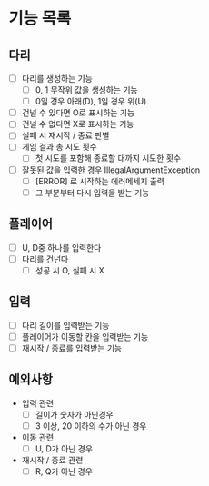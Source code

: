 # 기능 목록

## 다리

- [ ] 다리를 생성하는 기능
    - [ ] 0, 1 무작위 값을 생성하는 기능
    - [ ] 0일 경우 아래(D), 1일 경우 위(U)
- [ ] 건널 수 있다면 O로 표시하는 기능
- [ ] 건널 수 없다면 X로 표시하는 기능
- [ ] 실패 시 재시작 / 종료 판별
- [ ] 게임 결과 총 시도 횟수
    - [ ] 첫 시도를 포함해 종료할 대까지 시도한 횟수
- [ ] 잘못된 값을 입력한 경우 IllegalArgumentException
    - [ ] [ERROR] 로 시작하는 에러메세지 출력
    - [ ] 그 부분부터 다시 입력을 받는 기능

## 플레이어

- [ ] U, D중 하나를 입력한다
- [ ] 다리를 건넌다
    - [ ] 성공 시 O, 실패 시 X

## 입력

- [ ] 다리 길이를 입력받는 기능
- [ ] 플레이어가 이동할 칸을 입력받는 기능
- [ ] 재시작 / 종료를 입력받는 기능

## 예외사항

- 입력 관련
    - [ ] 길이가 숫자가 아닌경우
    - [ ] 3 이상, 20 이하의 수가 아닌 경우
- 이동 관련
    - [ ] U, D가 아닌 경우
- 재시작 / 종료 관련
    - [ ] R, Q가 아닌 경우